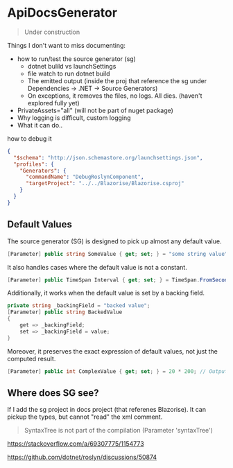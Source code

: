 ﻿# ApiDocsGenerator

> Under construction

Things I don't want to miss documenting:

- how to run/test the source generator (sg)
  - dotnet bulild vs launchSettings
  - file watch to run dotnet build
  - The emitted output (inside the proj that reference the sg under Dependencies -> .NET -> Source Generators)
  - On exceptions, it removes the files, no logs. All dies. (haven't explored fully yet)
- PrivateAssets="all" (will not be part of nuget package)
- Why logging is difficult, custom logging
- What it can do..



how to debug it

```json
{
  "$schema": "http://json.schemastore.org/launchsettings.json",
  "profiles": {
    "Generators": {
      "commandName": "DebugRoslynComponent",
      "targetProject": "../../Blazorise/Blazorise.csproj"
    }
  }
}
```

## Default Values

The source generator (SG) is designed to pick up almost any default value.

```csharp
[Parameter] public string SomeValue { get; set; } = "some string value";
```

It also handles cases where the default value is not a constant.

```csharp
[Parameter] public TimeSpan Interval { get; set; } = TimeSpan.FromSeconds(10);
```

Additionally, it works when the default value is set by a backing field.

```csharp
private string _backingField = "backed value";
[Parameter] public string BackedValue 
{
    get => _backingField;
    set => _backingField = value;
}
```

Moreover, it preserves the exact expression of default values, not just the computed result.

```csharp
[Parameter] public int ComplexValue { get; set; } = 20 * 200; // Output: "20 * 200", not "4000"
```

## Where does SG see?

If I add the sg project in docs project (that referenes Blazorise). It can pickup the types, but cannot "read"
the xml comment. 

> SyntaxTree is not part of the compilation (Parameter 'syntaxTree')

https://stackoverflow.com/a/69307775/1154773

https://github.com/dotnet/roslyn/discussions/50874